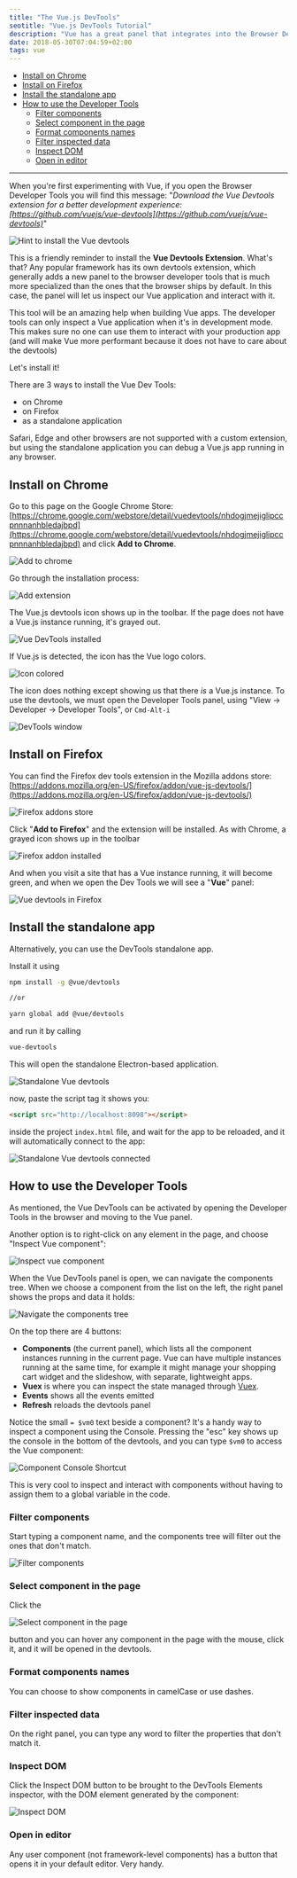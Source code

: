 ```yaml
---
title: "The Vue.js DevTools"
seotitle: "Vue.js DevTools Tutorial"
description: "Vue has a great panel that integrates into the Browser Developer Tools, which lets you inspect your application and interact with it, to ease debugging and understanding"
date: 2018-05-30T07:04:59+02:00
tags: vue
---
```


<!-- TOC -->

- [Install on Chrome](#install-on-chrome)
- [Install on Firefox](#install-on-firefox)
- [Install the standalone app](#install-the-standalone-app)
- [How to use the Developer Tools](#how-to-use-the-developer-tools)
  - [Filter components](#filter-components)
  - [Select component in the page](#select-component-in-the-page)
  - [Format components names](#format-components-names)
  - [Filter inspected data](#filter-inspected-data)
  - [Inspect DOM](#inspect-dom)
  - [Open in editor](#open-in-editor)

<!-- /TOC -->

---

When you're first experimenting with Vue, if you open the Browser Developer Tools you will find this message: "_Download the Vue Devtools extension for a better development experience: [https://github.com/vuejs/vue-devtools](https://github.com/vuejs/vue-devtools)_"

![Hint to install the Vue devtools](devtools-hint.png)

This is a friendly reminder to install the **Vue Devtools Extension**. What's that? Any popular framework has its own devtools extension, which generally adds a new panel to the browser developer tools that is much more specialized than the ones that the browser ships by default. In this case, the panel will let us inspect our Vue application and interact with it.

This tool will be an amazing help when building Vue apps. The developer tools can only inspect a Vue application when it's in development mode. This makes sure no one can use them to interact with your production app (and will make Vue more performant because it does not have to care about the devtools)

Let's install it!

There are 3 ways to install the Vue Dev Tools:

- on Chrome
- on Firefox
- as a standalone application

Safari, Edge and other browsers are not supported with a custom extension, but using the standalone application you can debug a Vue.js app running in any browser.

## Install on Chrome

Go to this page on the Google Chrome Store: [https://chrome.google.com/webstore/detail/vuedevtools/nhdogjmejiglipccpnnnanhbledajbpd](https://chrome.google.com/webstore/detail/vuedevtools/nhdogjmejiglipccpnnnanhbledajbpd) and click **Add to Chrome**.

![Add to chrome](add-to-chrome.png)

Go through the installation process:

![Add extension](add-extension.png)

The Vue.js devtools icon shows up in the toolbar. If the page does not have a Vue.js instance running, it's grayed out.

![Vue DevTools installed](vue-devtools-installed.png)

If Vue.js is detected, the icon has the Vue logo colors.

![Icon colored](icon-colored.png)

The icon does nothing except showing us that there _is_ a Vue.js instance. To use the devtools, we must open the Developer Tools panel, using "View → Developer → Developer Tools", or `Cmd-Alt-i`

![DevTools window](devtools-window.png)

## Install on Firefox

You can find the Firefox dev tools extension in the Mozilla addons store: [https://addons.mozilla.org/en-US/firefox/addon/vue-js-devtools/](https://addons.mozilla.org/en-US/firefox/addon/vue-js-devtools/)

![Firefox addons store](firefox-addons-store.png)

Click "**Add to Firefox**" and the extension will be installed. As with Chrome, a grayed icon shows up in the toolbar

![Firefox addon installed](firefox-addon-installed.png)

And when you visit a site that has a Vue instance running, it will become green, and when we open the Dev Tools we will see a "**Vue**" panel:

![Vue devtools in Firefox](firefox-vue-devtools.png)

## Install the standalone app

Alternatively, you can use the DevTools standalone app.

Install it using

```bash
npm install -g @vue/devtools

//or

yarn global add @vue/devtools
```

and run it by calling

```bash
vue-devtools
```

This will open the standalone Electron-based application.

![Standalone Vue devtools](standalone-vue-devtools-waiting.png)

now, paste the script tag it shows you:

```html
<script src="http://localhost:8098"></script>
```

inside the project `index.html` file, and wait for the app to be reloaded, and it will automatically connect to the app:

![Standalone Vue devtools connected](standalone-vue-devtools-connected.png)

## How to use the Developer Tools

As mentioned, the Vue DevTools can be activated by opening the Developer Tools in the browser and moving to the Vue panel.

Another option is to right-click on any element in the page, and choose "Inspect Vue component":

![Inspect vue component](inspect-vue-component.png)

When the Vue DevTools panel is open, we can navigate the components tree. When we choose a component from the list on the left, the right panel shows the props and data it holds:

![Navigate the components tree](navigate-components-tree.png)

On the top there are 4 buttons:

- **Components** (the current panel), which lists all the component instances running in the current page. Vue can have multiple instances running at the same time, for example it might manage your shopping cart widget and the slideshow, with separate, lightweight apps.
- **Vuex** is where you can inspect the state managed through [Vuex](/vuex/).
- **Events** shows all the events emitted
- **Refresh** reloads the devtools panel

Notice the small `= $vm0` text beside a component? It's a handy way to inspect a component using the Console. Pressing the "esc" key shows up the console in the bottom of the devtools, and you can type `$vm0` to access the Vue component:

![Component Console Shortcut](component-console-shortcut.png)

This is very cool to inspect and interact with components without having to assign them to a global variable in the code.

### Filter components

Start typing a component name, and the components tree will filter out the ones that don't match.

![Filter components](filter-components.png)

### Select component in the page

Click the

![Select component in the page](select-component-in-page.png)

button and you can hover any component in the page with the mouse, click it, and it will be opened in the devtools.

### Format components names

You can choose to show components in camelCase or use dashes.

### Filter inspected data

On the right panel, you can type any word to filter the properties that don't match it.

### Inspect DOM

Click the Inspect DOM button to be brought to the DevTools Elements inspector, with the DOM element generated by the component:

![Inspect DOM](inspect-dom.png)

### Open in editor

Any user component (not framework-level components) has a button that opens it in your default editor. Very handy.
